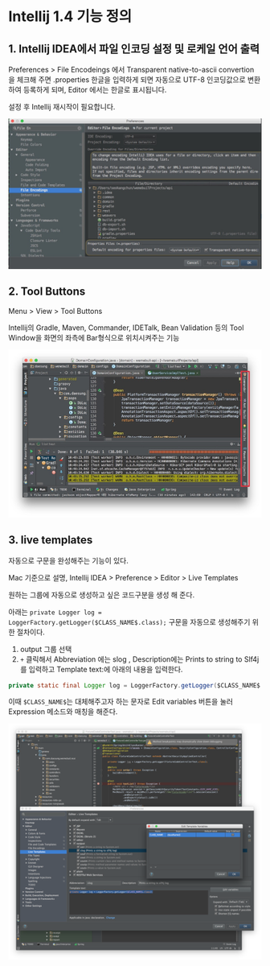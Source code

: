 # Intellij 1.4 기능 정의

## 1. Intellij IDEA에서 파일 인코딩 설정 및 로케일 언어 출력

Preferences > File Encodeings 에서  Transparent native-to-ascii convertion 을 체크해 주면 .properties 한글을 입력하게 되면 자동으로  UTF-8  인코딩값으로 변환하여 등록하게 되며,  Editor 에서는 한글로 표시됩니다.

설정 후 Intellij 재시작이 필요합니다.

![File Encodings](images/new_01_01.jpg)

## 2. Tool Buttons 

Menu > View > Tool Buttons

Intellij의 Gradle, Maven, Commander, IDETalk, Bean Validation 등의 Tool Window을 화면의 좌측에 Bar형식으로 위치시켜주는 기능

![Tool Buttons](images/new_02.jpg)


## 3. live templates

자동으로 구문을 완성해주는 기능이 있다.

Mac 기준으로 설명, Intellij IDEA > Preference > Editor > Live Templates

원하는 그룹에 자동으로 생성하고 싶은 코드구분을 생성 해 준다.

아래는 `private Logger log = LoggerFactory.getLogger($CLASS_NAME$.class);` 구문을 자동으로 생성해주기 위한 절차이다.

1. output 그룹 선택
2. `+` 클릭해서 Abbreviation 에는 slog , Description에는  Prints to string to Slf4j를 입력하고  Template text:에 아래의 내용을 입력한다.

```java
private static final Logger log = LoggerFactory.getLogger($CLASS_NAME$.class);
```

이때 `$CLASS_NAME$`는 대체해주고자 하는 문자로  Edit variables 버튼을 눌러 Expression 메소드와 매칭을 해준다.

![Live Template](images/new_03.jpg)
